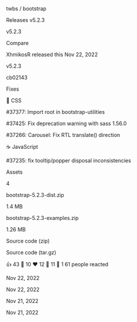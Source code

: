 twbs /
bootstrap

Releases v5.2.3

v5.2.3

Compare

XhmikosR released this Nov 22, 2022

v5.2.3

cb02143

Fixes

🎨 CSS

#37377: Import root in bootstrap-utilities

#37425: Fix deprecation warning with sass 1.56.0

#37266: Carousel: Fix RTL  translate()  direction

☕ JavaScript

#37235: fix tooltip/popper disposal inconsistencies

Assets

4

bootstrap-5.2.3-dist.zip

1.4 MB

bootstrap-5.2.3-examples.zip

1.26 MB

Source code (zip)

Source code (tar.gz)

👍 43 🎉 10 ❤ 12 🚀 11 👀 1 61 people reacted

Nov 22, 2022

Nov 22, 2022

Nov 21, 2022

Nov 21, 2022